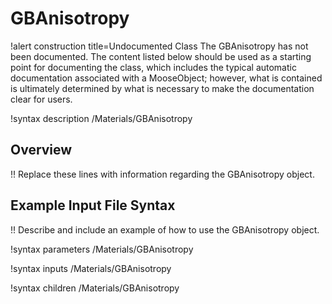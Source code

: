 # GBAnisotropy

!alert construction title=Undocumented Class
The GBAnisotropy has not been documented. The content listed below should be used as a starting point for
documenting the class, which includes the typical automatic documentation associated with a
MooseObject; however, what is contained is ultimately determined by what is necessary to make the
documentation clear for users.

!syntax description /Materials/GBAnisotropy

## Overview

!! Replace these lines with information regarding the GBAnisotropy object.

## Example Input File Syntax

!! Describe and include an example of how to use the GBAnisotropy object.

!syntax parameters /Materials/GBAnisotropy

!syntax inputs /Materials/GBAnisotropy

!syntax children /Materials/GBAnisotropy
